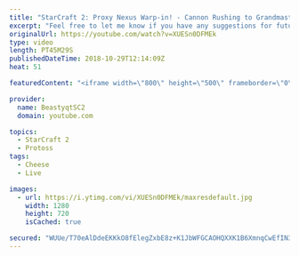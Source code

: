 ```yaml
---
title: "StarCraft 2: Proxy Nexus Warp-in! - Cannon Rushing to Grandmaster - Episode 3"
excerpt: "Feel free to let me know if you have any suggestions for future videos. I hope you guys enjoy this one!  Check out my stream on twitch if you enjoy my YouTube content. I stream about 5/7 days a week - stream start time is around 5 PM CET. Link to my stream is down below.  JOIN MY DISCORD CHANNEL @ https://discord.gg/aJMGAEn"
originalUrl: https://youtube.com/watch?v=XUESn0DFMEk
type: video
length: PT45M29S
publishedDateTime: 2018-10-29T12:14:09Z
heat: 51

featuredContent: "<iframe width=\"800\" height=\"500\" frameborder=\"0\" src=\"https://www.youtube.com/embed/XUESn0DFMEk\" allow=\"accelerometer; autoplay; encrypted-media; gyroscope; picture-in-picture\" allowfullscreen></iframe>"

provider:
  name: BeastyqtSC2
  domain: youtube.com

topics:
  - StarCraft 2
  - Protoss
tags:
  - Cheese
  - Live

images:
  - url: https://i.ytimg.com/vi/XUESn0DFMEk/maxresdefault.jpg
    width: 1280
    height: 720
    isCached: true

secured: "WUUe/T70eAlDdeEKKkO8fElegZxbE8z+K1JbWFGCAOHQXXK1B6XmnqCwEfIN3FN0b0moXPsv16VNY8hKD8t6L5HM9U9ZDnGXmXYWOribS1VsXeTJRgfVJksLEyL/w+gWoNYrjTINfmcXNPx4fJIjmjACA9hCP5G+41sKSxDDIkVelY1hzr9wLkqNIIPnKGXcgdf1kDGx8EaDJcxQarijjJihYwb60QoFqqt8Sc0lobV9zkHbdR6pGb8fSz4bx5nWI7MK6pn/8/szmMw27FgULcrib8W8BZLHWcMMUOXzmwcgsFyVYWYVOkt1QJ7Nke3fo2hNvKFVvWD2rrkeCk+oZ0/MynyElkmHqKqSf+t8BPmAE6xG0Kv4k7AukdJLReaW21wxhO2WevhKzsNRTPeqv3Ve4Z7Zh39cpuIb/fb7n2w=;D+2P1w+OOJXDl418q9AeWQ=="
---
```


